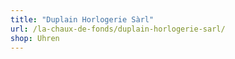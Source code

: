 ```yaml
---
title: "Duplain Horlogerie Sàrl"
url: /la-chaux-de-fonds/duplain-horlogerie-sarl/
shop: Uhren
---
```

